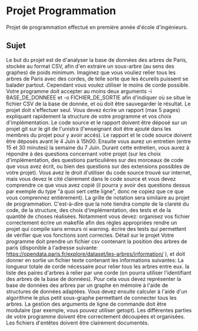 # Projet Programmation
Projet de programmation effectué en première année d'école d'ingénieurs.
## Sujet
Le but du projet est de d'analyser la base de données des arbres de Paris, stockée au format CSV, afin d'en
extraire un sous-arbre (au sens des graphes) de poids minimum.
Imaginez que vous vouliez relier tous les arbres de Paris avec des cordes, de telle sorte que les écureils
puissent se balader partout. Cependant vous voulez utiliser le moins de corde possible.
Votre programme doit accepter au moins deux arguments -i BASE_DE_DONNEEE et -o
FICHIER_DE_SORTIE afin d'indiquer où se situe le fichier CSV de la base de donnée, et où doit être
sauvegarder le résultat.
Le projet doit s'effectuer seul. Vous devez écrire un rapport (max 5 pages) expliquant rapidement la
structure de votre programme et vos choix d'implémentation. Le code source et le rapport doivent
être déposé sur un projet git sur le git de l'unistra (l'enseignant doit être ajouté dans les membres du
projet pour y avoir accés). Le rapport et le code source doivent être déposés avant le 4 Juin à 15h00.
Ensuite vous aurez un entretien (entre 15 et 30 minutes) la semaine du 7 Juin. Durant cette entretien,
vous aurez à répondre à des questions concernant votre projet (sur les choix d'implémentation, des
questions particulières sur des morceaux de code que vous avez écrit, ou bien des questions sur des
extensions possibles de votre projet).
Vous avez le droit d'utiliser du code source trouvé sur internet, mais vous devez le cité clairement dans le
code source et vous devez comprendre ce que vous avez copié (il pourra y avoir des questions dessus par
exemple du type "à quoi sert cette ligne", donc ne copiez que ce que vous comprennez entièrement).
La grille de notation sera similaire au projet de programmation. C'est-à-dire que la note tiendra compte de
la clareté du code, de la structure, des choix d'implémentation, des tests et de la quantité de choses
réalisées.
Notamment vous devez:
organisez vos fichier correctement
écrire un makefile afin des règles appropriées
rendre un projet qui compile sans erreurs ni warning.
écrire des tests qui permettent de vérifier que vos fonctions sont correctes.
Détail sur le projet
Votre programme doit prendre un fichier csv contenant la position des arbres de paris (disponible à
l'adresse suivante: https://opendata.paris.fr/explore/dataset/les-arbres/information/ ), et doit donner en
sortie un fichier texte contenant les informations suivantes:
La longueur totale de corde nécessaire pour relier tous les arbres entre eux.
la liste des paires d'arbres à relier par une corde (on pourra utiliser l'identifiant des arbres de la base
de données).
Pour cela vous devez représenter la base de données des arbres par un graphe en mémoire à l'aide de
structures de données adaptées. Vous devez ensuite calculer à l'aide d'un algorithme le plus petit sous-graphe permettant de connecter tous les arbres. La gestion des arguments de ligne de commande doit être
modulaire (par exemple, vous pouvez utiliser getopt). Les différentes parties de votre programme doivent
être correctement découpées et organisées. Les fichiers d'entêtes doivent être clairement documentés.
